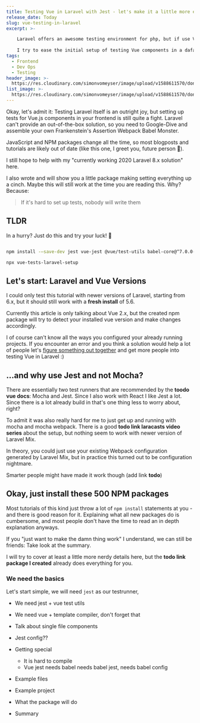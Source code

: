 ```yaml
---
title: Testing Vue in Laravel with Jest - let's make it a little more easy
release_date: Today
slug: vue-testing-in-laravel
excerpt: >-

    Laravel offers an awesome testing environment for php, but if use Vue.js for much of your frontend, you most likely have big blindspot if you don't test that too.
    
    I try to ease the initial setup of testing Vue components in a dafault Laravel 6-8 Application.
tags:
  - Frontend
  - Dev Ops
  - Testing
header_image: >-
  https://res.cloudinary.com/simonvomeyser/image/upload/v1588611570/dont-use-ftp/dont-use-ftp-list-header-image.png
list_image: >-
  https://res.cloudinary.com/simonvomeyser/image/upload/v1588611570/dont-use-ftp/dont-use-ftp-list-header-image.png
---
```


Okay, let's admit it: Testing Laravel itself is an outright joy, but setting up tests for Vue.js components in your frontend is still quite a fight. Laravel can't provide an out-of-the-box solution, so you need to Google-Dive and assemble your own Frankenstein's Assertion Webpack Babel Monster. 

JavaScript and NPM packages change all the time, so most blogposts and tutorials are likely out of date (like this one, I greet you, future person 👋).

I still hope to help with my "currently working 2020 Laravel 8.x solution" here.
  
I also wrote and will show you a little package making setting everything up a cinch. Maybe this will still work at the time you are reading this. Why? Because:

> If it's hard to set up tests, nobody will write them
 

## TLDR

In a hurry? Just do this and try your luck! 🤞

```bash

npm install -—save-dev jest vue-jest @vue/test-utils babel-core@^7.0.0-bridge.0 @babel/preset-env

npx vue-tests-laravel-setup

```

## Let's start: Laravel and Vue Versions

I could only test this tutorial with newer versions of Laravel, starting from 6.x, but it should still work with a **fresh install** of 5.6.

Currently this article is only talking about Vue 2.x, but the created npm package will try to detect your installed vue version and make changes accordingly.

I of course can't know all the ways you configured your already running projects. If you encounter an error and you think a solution would help a lot of people let's [figure something out together](mailto:info@simonvomeyser.de) and get more people into testing Vue in Laravel :) 

## ...and why use Jest and not Mocha?

There are essentially two test runners that are recommended by the **toodo vue docs**: Mocha and Jest. Since I also work with React I like Jest a lot. Since there is a lot already build in that's one thing less to worry about, right?

<sidenote heading="Maybe I'm too stupid for Mocha">

To admit it was also really hard for me to just get up and running with mocha and mocha webpack. There is a good **todo link laracasts video series** about the setup, but nothing seem to work with newer version of Laravel Mix.

In theory, you could just use your existing Webpack configuration generated by Laravel Mix, but in practice this turned out to be configuration nightmare. 

Smarter people might have made it work though (add link **todo**)

</sidenote>
 

## Okay, just install these 500 NPM packages

Most tutorials of this kind just throw a lot of `npm install` statements at you - and there is good reason for it. Explaining what all new packages do is cumbersome, and most people don't have the time to read an in depth explanation anyways.
 
If you "just want to make the damn thing work" I understand, we can still be friends: Take look at the <tldr-link>summary</tldr-link>.

I will try to cover at least a little more nerdy details here, but the **todo link package I created** already does everything for you.
 
### We need the basics

Let's start simple, we will need `jest` as our testrunner, 


- We need jest + vue test utils
- We need vue + template compiler, don't forget that
- Talk about single file components
- Jest config??


- Getting special
    - It is hard to compile
    - Vue jest needs babel needs babel jest, needs babel config
    
- Example files
- Example project

- What the package will do
- Summary




